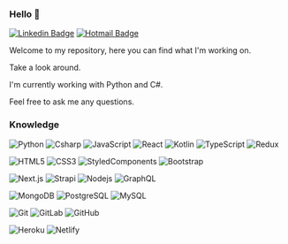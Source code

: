 ### Hello 👋

[![Linkedin Badge](https://img.shields.io/badge/-robertarfa-blue?style=flat-square&logo=Linkedin&logoColor=white&link=https://www.linkedin.com/in/robertarfa/)](https://www.linkedin.com/in/robertarfa/)
[![Hotmail Badge](https://img.shields.io/badge/-Outlook-0078D4?style=flat-square&logo=microsoft-outlook&logoColor=white&link=mailto:roberta_rfa@hotmail.com)](mailto:roberta_rfa@hotmail.com)

Welcome to my repository, here you can find what I'm working on.

Take a look around.

I'm currently working with Python and C#.

Feel free to ask me any questions.

### Knowledge

![Python](https://img.shields.io/badge/Python-yellow)
![Csharp](https://img.shields.io/badge/-Csharp-black?style=flat-square&logo=Csharp&link)
![JavaScript](https://img.shields.io/badge/-JavaScript-black?style=flat-square&logo=javascript&link)
![React](https://img.shields.io/badge/-React-black?style=flat-square&logo=react&link)
![Kotlin](https://img.shields.io/badge/-Kotlin-purple?style=flat-square&logo=kotlin&link)
![TypeScript](https://img.shields.io/badge/-TypeScript-007ACC?style=flat-square&logo=typescript&link)
![Redux](https://img.shields.io/badge/-Redux-764ABC?style=flat-square&logo=redux&link)

![HTML5](https://img.shields.io/badge/-HTML5-E34F26?style=flat-square&logo=html5&logoColor=white&link)
![CSS3](https://img.shields.io/badge/-CSS3-1572B6?style=flat-square&logo=css3&link)
![StyledComponents](https://img.shields.io/badge/-StyledComponents-black?style=flat-square&logo=styled-components&link)
![Bootstrap](https://img.shields.io/badge/-Bootstrap-563D7C?style=flat-square&logo=bootstrap&link)

![Next.js](https://img.shields.io/badge/Next.js-lightgrey?style=flat-square&logo=Next.js&link)
![Strapi](https://img.shields.io/badge/Strapi-black?style=flat-square&logo=Strapi&link)
![Nodejs](https://img.shields.io/badge/-Nodejs-black?style=flat-square&logo=Node.js&link)
![GraphQL](https://img.shields.io/badge/-GraphQL-E10098?style=flat-square&logo=graphql&link)


![MongoDB](https://img.shields.io/badge/-MongoDB-black?style=flat-square&logo=mongodb&link)
![PostgreSQL](https://img.shields.io/badge/-PostgreSQL-black?style=flat-square&logo=postgresql&link=https)
![MySQL](https://img.shields.io/badge/-MySQL-black?style=flat-square&logo=mysql&link=https://github.com/LuizCarlosAbbott/)

![Git](https://img.shields.io/badge/-Git-black?style=flat-square&logo=git&link)
![GitLab](https://img.shields.io/badge/-GitLab-FCA121?style=flat-square&logo=gitlab&link)
![GitHub](https://img.shields.io/badge/-GitHub-181717?style=flat-square&logo=github&link)

![Heroku](https://img.shields.io/badge/-Heroku-430098?style=flat-square&logo=heroku&link)
![Netlify](https://img.shields.io/badge/-Netlify-black?style=flat-square&logo=netlify&link)


<!--
**robertarfa/robertarfa** is a ✨ _special_ ✨ repository because its `README.md` (this file) appears on your GitHub profile.

Here are some ideas to get you started:

- 🔭 I’m currently working on ...
- 🌱 I’m currently learning ...
- 👯 I’m looking to collaborate on ...
- 🤔 I’m looking for help with ...
- 💬 Ask me about ...
- 📫 How to reach me: ...
- 😄 Pronouns: ...
- ⚡ Fun fact: ...
-->
